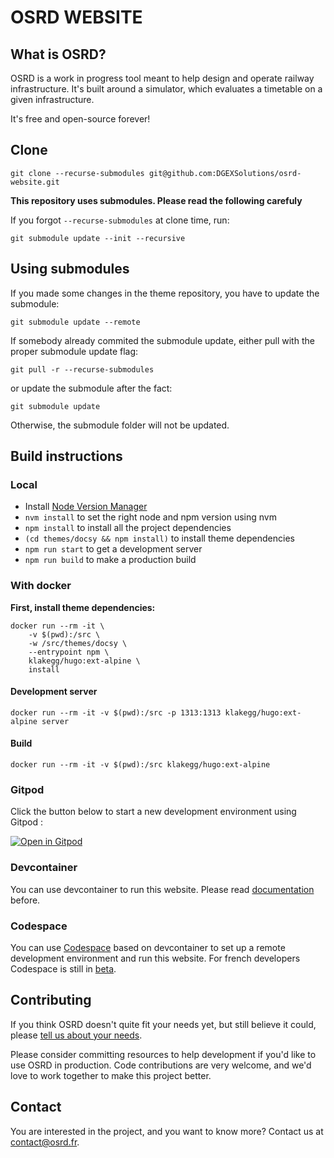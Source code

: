 # OSRD WEBSITE


## What is OSRD?

OSRD is a work in progress tool meant to help design and operate railway infrastructure.
It's built around a simulator, which evaluates a timetable on a given infrastructure.

It's free and open-source forever!


## Clone

`git clone --recurse-submodules git@github.com:DGEXSolutions/osrd-website.git`

**This repository uses submodules. Please read the following carefuly**

If you forgot `--recurse-submodules` at clone time, run:

`git submodule update --init --recursive`

## Using submodules

If you made some changes in the theme repository, you have to update the submodule:

`git submodule update --remote`

If somebody already commited the submodule update, either pull with the proper submodule update flag:

`git pull -r --recurse-submodules`

or update the submodule after the fact:

`git submodule update`

Otherwise, the submodule folder will not be updated.

## Build instructions

### Local

- Install [Node Version Manager](https://github.com/nvm-sh/nvm)
- `nvm install` to set the right node and npm version using nvm
- `npm install` to install all the project dependencies
- `(cd themes/docsy && npm install)` to install theme dependencies
- `npm run start` to get a development server
- `npm run build` to make a production build

### With docker

**First, install theme dependencies:**

```
docker run --rm -it \
    -v $(pwd):/src \
    -w /src/themes/docsy \
    --entrypoint npm \
    klakegg/hugo:ext-alpine \
    install
```

#### Development server

```
docker run --rm -it -v $(pwd):/src -p 1313:1313 klakegg/hugo:ext-alpine server
```

#### Build

```
docker run --rm -it -v $(pwd):/src klakegg/hugo:ext-alpine
```

### Gitpod

Click the button below to start a new development environment using Gitpod :

[![Open in Gitpod](https://gitpod.io/button/open-in-gitpod.svg)](https://gitpod.io/from-referrer/)

### Devcontainer

You can use devcontainer to run this website.
Please read [documentation](https://code.visualstudio.com/docs/remote/create-dev-container) before.

### Codespace

You can use [Codespace](https://fr.github.com/features/codespaces) based on devcontainer to set up a remote development environment and run this website.
For french developers Codespace is still in [beta](https://fr.github.com/features/codespaces).

## Contributing

If you think OSRD doesn't quite fit your needs yet, but still believe it could,
please [tell us about your needs](https://github.com/DGEXSolutions/osrd/issues/new).

Please consider committing resources to help development if you'd like to use OSRD in production.
Code contributions are very welcome, and we'd love to work together to make this project better.


## Contact

You are interested in the project, and you want to know more? Contact us at <contact@osrd.fr>.
